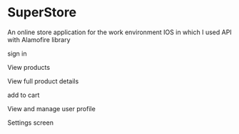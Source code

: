 # SuperStore
An online store application for the work environment IOS in which I used API with Alamofire library

sign in

View products

View full product details

add to cart

View and manage user profile

Settings screen
